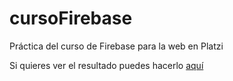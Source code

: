 # cursoFirebase
Práctica del curso de Firebase para la web en Platzi

Si quieres ver el resultado puedes hacerlo <a href="https://escuelean.web.app/">aquí</a>
